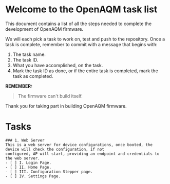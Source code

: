 # Welcome to the OpenAQM task list
This document contains a list of all the steps needed to complete the development of OpenAQM firmware.

We will each pick a task to work on, test and push to the repository. Once a task is complete, remember to commit with a message that begins with:

1. The task name.
2. The task ID.
3. What you have accomplished, on the task.
4. Mark the task ID as done, or if the entire task is completed, mark the task as completed.

**REMEMBER:** 
> The firmware can't build itself.

Thank you for taking part in building OpenAQM firmware.

# Tasks

```[tasklist]
### 1. Web Server
This is a web server for device configurations, once booted, the device will check the configuration, if not
configured, AP will start, providing an endpoint and credentials to the web server.
- [ ] I. Login Page.
- [ ] II. Home Page.
- [ ] III. Configuration Stepper page.
- [ ] IV. Settings Page.
```
